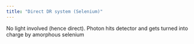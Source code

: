 ```yaml
---
title: "Direct DR system (Selenium)"
---
```

No light involved (hence direct). Photon hits detector and gets turned into charge by amorphous selenium


